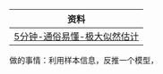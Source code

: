 | 资料                                                             |
| -------------------------------------------------------------- |
| [5分钟-通俗易懂-极大似然估计](https://www.bilibili.com/video/BV17K411z7fJ) |
做的事情：利用样本信息，反推一个模型，
